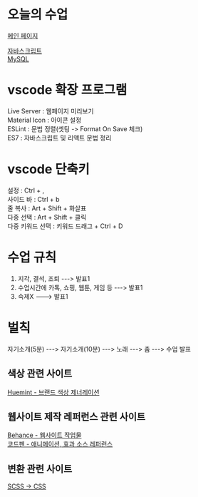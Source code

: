 # 오늘의 수업
[메인 페이지](https://hwanginji.github.io/class2024/)   

[자바스크립트](https://hwanginji.github.io/class2024/javascript/index.html)   
[MySQL](https://hwanginji.github.io/class2024/javascript/index.html)

# vscode 확장 프로그램
Live Server : 웹페이지 미리보기   
Material Icon : 아이콘 설정   
ESLint : 문법 정렬(셋팅 -> Format On Save 체크)   
ES7 : 자바스크립트 및 리액트 문법 정리   

# vscode 단축키
설정 : Ctrl + ,   
사이드 바 : Ctrl + b   
줄 복사 : Art + Shift + 화살표  
다중 선택 : Art + Shift + 클릭   
다중 키워드 선택 : 키워드 드래그 + Ctrl + D   

# 수업 규칙
1. 지각, 결석, 조퇴 ---> 발표1
2. 수업시간에 카톡, 쇼핑, 웹툰, 게임 등 ---> 발표1
3. 숙제X ---> 발표1

# 벌칙
자기소개(5분) ---> 자기소개(10분) ---> 노래 ---> 춤 ---> 수업 발표   

## 색상 관련 사이트
[Huemint - 브랜드 색상 제너레이션](https://huemint.com/brand-intersection/)   

## 웹사이트 제작 레퍼런스 관련 사이트
[Behance - 웹사이트 작업물](https://www.behance.net/?log_shim_removal=1)   
[코드펜 - 애니메이션, 효과 소스 레퍼런스](https://wsss.tistory.com/category/Animation/CSS3)   

## 변환 관련 사이트
[SCSS -> CSS](https://www.sassmeister.com/)   